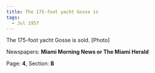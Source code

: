 ```yaml
---  
title: The 175-foot yacht Gosse is  
tags:  
  - Jul 1957  
---  
```

  
The 175-foot yacht Gosse is sold. [Photo]  
  
Newspapers: **Miami Morning News or The Miami Herald**  
  
Page: **4**, Section: **B** 
